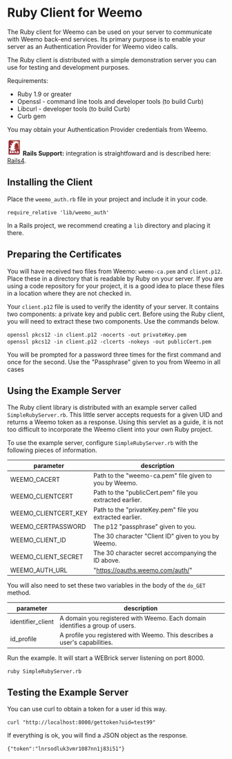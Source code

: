 # Ruby Client for Weemo

The Ruby client for Weemo can be used on your server to communicate with Weemo back-end services.  Its primary purpose is to enable your server as an Authentication Provider for Weemo video calls.

The Ruby client is distributed with a simple demonstration server you can use for testing and development purposes.

Requirements:

- Ruby 1.9 or greater
- Openssl - command line tools and developer tools (to build Curb)
- Libcurl - developer tools (to build Curb)
- Curb gem

You may obtain your Authentication Provider credentials from Weemo.

![Rails](images/rails_32.png) **Rails Support:** integration is straightfoward and is described here: [Rails4](doc/RAILS.md).

## Installing the Client

Place the ```weemo_auth.rb``` file in your project and include it in your code.

    require_relative 'lib/weemo_auth'

In a Rails project, we recommend creating a ```lib``` directory and placing it
there.


## Preparing the Certificates

You will have received two files from Weemo: ```weemo-ca.pem``` and ```client.p12```.  Place these in a directory that is readable by Ruby on your server.  If you are using a code repository for your project, it is a good idea to place these files in a location where they are not checked in.

Your ```client.p12``` file is used to verify the identity of your server.  It contains two components: a private key and  public cert.  Before using the Ruby client, you will need to extract these two components.  Use the commands below.

    openssl pkcs12 -in client.p12 -nocerts -out privateKey.pem
    openssl pkcs12 -in client.p12 -clcerts -nokeys -out publicCert.pem

You will be prompted for a password three times for the first command and
once for the second.  Use the "Passphrase" given to you from Weemo in all cases



## Using the Example Server

The Ruby client library is distributed with an example server called ```SimpleRubyServer.rb```.  This little server accepts requests for a given UID and returns a Weemo token as a response.  Using this servlet as a guide, it is not too difficult to incorporate the Weemo client into your own Ruby project.

To use the example server, configure ```SimpleRubyServer.rb``` with the following pieces of information.

| parameter    | description |
|--------------|-------------|
| WEEMO_CACERT         | Path to the "weemo-ca.pem" file given to you by Weemo. |
| WEEMO_CLIENTCERT      | Path to the "publicCert.pem" file you extracted earlier. |
| WEEMO_CLIENTCERT_KEY  | Path to the "privateKey.pem" file you extracted earlier. |
| WEEMO_CERTPASSWORD   | The p12 "passphrase" given to you. |
| WEEMO_CLIENT_ID      | The 30 character "Client ID" given to you by Weemo. |
| WEEMO_CLIENT_SECRET  | The 30 character secret accompanying the ID above. |
| WEEMO_AUTH_URL       | "https://oauths.weemo.com/auth/" |

You will also need to set these two variables in the body of the ```do_GET``` method.

| parameter    | description |
|--------------|-------------|
| identifier_client | A domain you registered with Weemo. Each domain identifies a group of users. |
| id_profile        | A profile you registered with Weemo.  This describes a user's capabilities. |


Run the example.  It will start a WEBrick server listening on port 8000.

    ruby SimpleRubyServer.rb


## Testing the Example Server

You can use curl to obtain a token for a user id this way.

    curl "http://localhost:8000/gettoken?uid=test99"

If everything is ok, you will find a JSON object as the response.

    {"token":"lnrsodluk3vmr1087nn1j83i51"}




